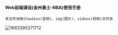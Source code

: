 #### Web前端课设(金州勇士-NBA)使用手册

    本文件夹缺少audios(音频)、img(图片)、videos(视频)文件夹

![1663395371712](C:\Users\Lenovo\AppData\Roaming\Typora\typora-user-images\1663395371712.png)

